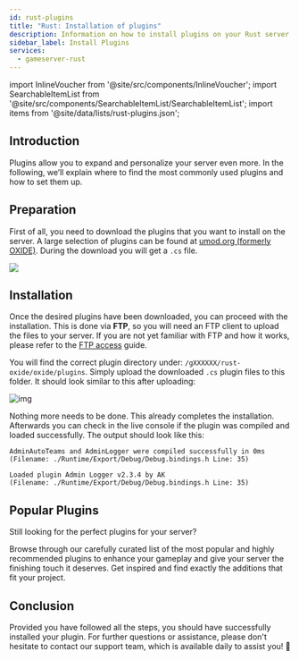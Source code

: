 ```yaml
---
id: rust-plugins
title: "Rust: Installation of plugins"
description: Information on how to install plugins on your Rust server from ZAP-Hosting - ZAP-Hosting.com documentation
sidebar_label: Install Plugins 
services:
  - gameserver-rust
---
```


import InlineVoucher from '@site/src/components/InlineVoucher';
import SearchableItemList from '@site/src/components/SearchableItemList/SearchableItemList';
import items from '@site/data/lists/rust-plugins.json';

## Introduction

Plugins allow you to expand and personalize your server even more. In the following, we’ll explain where to find the most commonly used plugins and how to set them up.

<InlineVoucher />


## Preparation

First of all, you need to download the plugins that you want to install on the server. A large selection of plugins can be found at [umod.org (formerly OXIDE)](https://umod.org/plugins). During the download you will get a `.cs` file.  

![](https://screensaver01.zap-hosting.com/index.php/s/BrQxNHwZqdpNGsp/preview)



## Installation

Once the desired plugins have been downloaded, you can proceed with the installation. This is done via **FTP**, so you will need an FTP client to upload the files to your server. If you are not yet familiar with FTP and how it works, please refer to the [FTP access](gameserver-ftpaccess.md) guide.

You will find the correct plugin directory under: `/gXXXXXX/rust-oxide/oxide/plugins`. Simply upload the downloaded `.cs` plugin files to this folder. It should look similar to this after uploading:  


![img](https://screensaver01.zap-hosting.com/index.php/s/eE5gdLg4Na5nCKM/preview)

Nothing more needs to be done. This already completes the installation. Afterwards you can check in the live console if the plugin was compiled and loaded successfully. The output should look like this:

```
AdminAutoTeams and AdminLogger were compiled successfully in 0ms
(Filename: ./Runtime/Export/Debug/Debug.bindings.h Line: 35)

Loaded plugin Admin Logger v2.3.4 by AK
(Filename: ./Runtime/Export/Debug/Debug.bindings.h Line: 35)
```



## Popular Plugins

Still looking for the perfect plugins for your server?

 Browse through our carefully curated list of the most popular and highly recommended plugins to enhance your gameplay and give your server the finishing touch it deserves. Get inspired and find exactly the additions that fit your project.

<SearchableItemList items={items} />


## Conclusion

Provided you have followed all the steps, you should have successfully installed your plugin.  For further questions or assistance, please don't hesitate to contact our support team, which is available daily to assist you! 🙂

<InlineVoucher />
